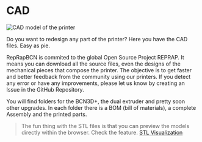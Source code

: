 CAD
===
![CAD model of the printer](http://reprapbcn.github.io/images/assembly.jpg)

Do you want to redesign any part of the printer? Here you have the CAD files. Easy as pie.

RepRapBCN is commited to the global Open Source Project REPRAP. It means you can download all the source files, even the designs of the mechanical pieces that compose the printer. The objective is to get faster and better feedback from the community using our printers. If you detect any error or have any improvements, please let us know by creating an Issue in the GitHub Repository.

You will find folders for the BCN3D+, the dual extruder and pretty soon other upgrades. In each folder there is a BOM (bill of materials), a complete Assembly and the printed parts.

>The fun thing with the STL files is that you can preview the models directly within the browser.
Check the feature. [STL Visualization](https://github.com/reprapbcn/CAD/blob/master/upperVertex.STL)
